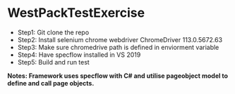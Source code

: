 # WestPackTestExercise
* Step1: Git clone the repo
* Step2: Install selenium chrome webdriver ChromeDriver 113.0.5672.63
* Step3: Make sure chromedrive path is defined in enviorment variable
* Step4: Have specflow installed in VS 2019
* Step5: Build and run test

**Notes: Framework uses specflow with C# and utilise pageobject model to define and call page objects.**
